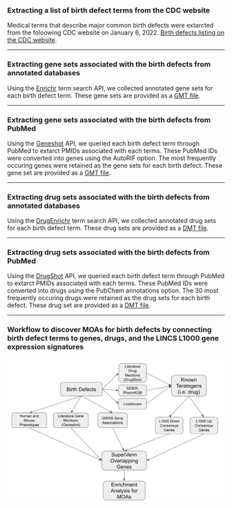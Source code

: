 ### Extracting a list of birth defect terms from the CDC website

Medical terms that describe major common birth defects were extarcted from the foloowing CDC website on January 6, 2022. 
[Birth defects listing on the CDC website](https://www.cdc.gov/ncbddd/birthdefects/types.html).

---

### Extracting gene sets associated with the birth defects from annotated databases

Using the [Enrichr](https://maayanlab.cloud/Enrichr/) term search API, we collected annotated gene sets for each birth defect term. These gene sets are provided as a [GMT file](https://github.com/nih-cfde/ReproToxTables/blob/main/CDC-birth-defects/CDC-birth-defect-genes-Enrichr.gmt).

---

### Extracting gene sets associated with the birth defects from PubMed

Using the [Geneshot](https://maayanlab.cloud/geneshot/) API, we queried each birth defect term through PubMed to extarct PMIDs associated with each terms. These PubMed IDs were converted into genes using the AutoRIF option. The most frequently occuring genes were retained as the gene sets for each birth defect. These gene set are provided as a [GMT file](https://github.com/nih-cfde/ReproToxTables/blob/main/CDC-birth-defects/CDC-birth-defect-genes-Geneshot.gmt).

---

### Extracting drug sets associated with the birth defects from annotated databases

Using the [DrugEnrichr](https://maayanlab.cloud/DrugEnrichr/) term search API, we collected annotated drug sets for each birth defect term. These drug sets are provided as a [DMT file](https://github.com/nih-cfde/ReproToxTables/blob/main/CDC-birth-defects/drugenrichr_birth_defects.gmt).

---

### Extracting drug sets associated with the birth defects from PubMed

Using the [DrugShot](https://maayanlab.cloud/DrugShot/) API, we queried each birth defect term through PubMed to extarct PMIDs associated with each terms. These PubMed IDs were converted into drugs using the PubChem annotations option. The 30 most frequently occuring drugs were retained as the drug sets for each birth defect. These drug set are provided as a [DMT file](https://github.com/nih-cfde/ReproToxTables/blob/main/CDC-birth-defects/drugshot_birth_defects.gmt).

---

### Workflow to discover MOAs for birth defects by connecting birth defect terms to genes, drugs, and the LINCS L1000 gene expression signatures
![Workflow to discover MOAs for birth defects](https://github.com/nih-cfde/ReproToxTables/blob/main/CDC-birth-defects/Screen%20Shot%202022-01-09%20at%207.08.31%20PM.png)

